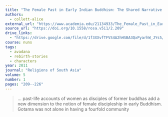 ```yaml
---
title: "The Female Past in Early Indian Buddhism: The Shared Narrative of the Seven Sisters in the Therī-Apadāna"
authors:
  - collett-alice
external_url: "https://www.academia.edu/21134933/The_Female_Past_in_Early_Indian_Buddhism_The_Shared_Narrative_of_the_Seven_Sisters_in_the_Ther%C4%AB_Apad%C4%81na"
source_url: "https://doi.org/10.1558/rosa.v5i1/2.209"
drive_links:
  - "https://drive.google.com/file/d/1f3XXvfTFVS4A2hHSBA3QxPyarhW_JYs5/view?usp=drivesdk"
course: nuns
tags:
  - avadana
  - rebirth-stories
  - characters
year: 2011
journal: "Religions of South Asia"
volume: 5
number: 1
pages: "209--226"
---
```


> … past-life accounts of women as disciples of former buddhas add a new dimension to the notion of female discipleship in early Buddhism. Gotama was not alone in having a fourfold community


